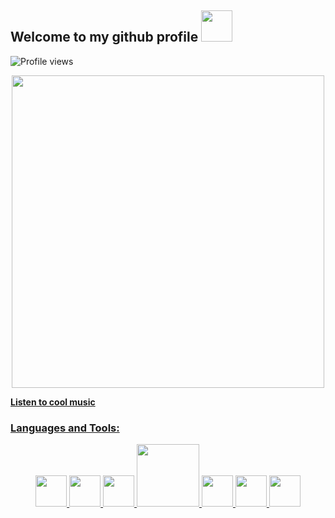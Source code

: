 ## Welcome to my github profile <img src="https://media.giphy.com/media/mGcNjsfWAjY5AEZNw6/giphy.gif" width="50">
 ![Profile views](https://gpvc.arturio.dev/ShahriarShafin?v=3)
<p align="center">
  <img src="https://github.com/demartini/demartini/blob/master/code.gif" width="500">
</p>

<a href="https://www.youtube.com/watch?v=3YxaaGgTQYM&ab_channel=EvanescenceVEVO">
<strong>Listen to cool music</strong>

 ### Languages and Tools:
 
<p align="center">
  <img src="https://raw.githubusercontent.com/ShahriarShafin/ShahriarShafin/main/Assets/html.gif" width="50">
  <img src="https://raw.githubusercontent.com/ShahriarShafin/ShahriarShafin/main/Assets/css.gif" width="50">
  <img src="https://raw.githubusercontent.com/ShahriarShafin/ShahriarShafin/main/Assets/js.webp" width="50">
 <img src="https://raw.githubusercontent.com/ShahriarShafin/ShahriarShafin/main/Assets/git.gif" width="100">
  <img src="https://raw.githubusercontent.com/ShahriarShafin/ShahriarShafin/main/Assets/bootstrap.gif" width="50">
  <img src="https://raw.githubusercontent.com/ShahriarShafin/ShahriarShafin/main/Assets/github.webp" width="50">
  <img src="https://raw.githubusercontent.com/ShahriarShafin/ShahriarShafin/main/Assets/vscode.webp" width="50">
</p>
